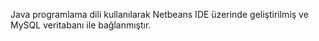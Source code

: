 Java programlama dili kullanılarak Netbeans IDE üzerinde geliştirilmiş ve MySQL veritabanı ile bağlanmıştır. 

